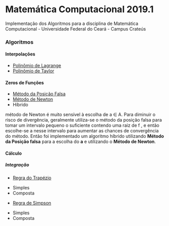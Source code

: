 # Matemática Computacional 2019.1

Implementação dos Algoritmos para a disciplina de Matemática Computacional - Universidade Federal do Ceará - Campus Crateús

### Algoritmos

#### Interpolações

* [Polinômio de Lagrange](https://pt.wikipedia.org/wiki/Polin%C3%B4mio_de_Lagrange)
* [Polinômio de Taylor](https://pt.wikipedia.org/wiki/F%C3%B3rmula_de_Taylor)

#### Zeros de Funções

* [Método da Posição Falsa](https://pt.wikipedia.org/wiki/M%C3%A9todo_da_posi%C3%A7%C3%A3o_falsa)
* [Método de Newton](https://pt.wikipedia.org/wiki/M%C3%A9todo_de_Newton%E2%80%93Raphson)
* Híbrido 

método de Newton é muito sensı́vel à escolha de a ∈ A. Para diminuir o risco de divergência, geralmente utiliza-se o método da posição falsa para tomar um intervalo pequeno o suficiente contendo uma raiz de f , e então escolhe-se a nesse intervalo para aumentar as chances de convergência do método. Então foi implementado um algoritmo híbrido utilizando **Método da Posição falsa** para a escolha do **a** e utilizando o **Método de Newton**.

#### Cálculo
##### Integração
* [Regra do Trapézio](https://pt.wikipedia.org/wiki/Regra_dos_trap%C3%A9zios_(equa%C3%A7%C3%B5es_diferenciais))
<ul>
	<li>Simples</li>
	<li>Composta</li>
</ul>

* [Regra de Simpson](https://pt.wikipedia.org/wiki/F%C3%B3rmula_de_Simpson)
<ul>
	<li>Simples</li>
	<li>Composta</li>
</ul>
